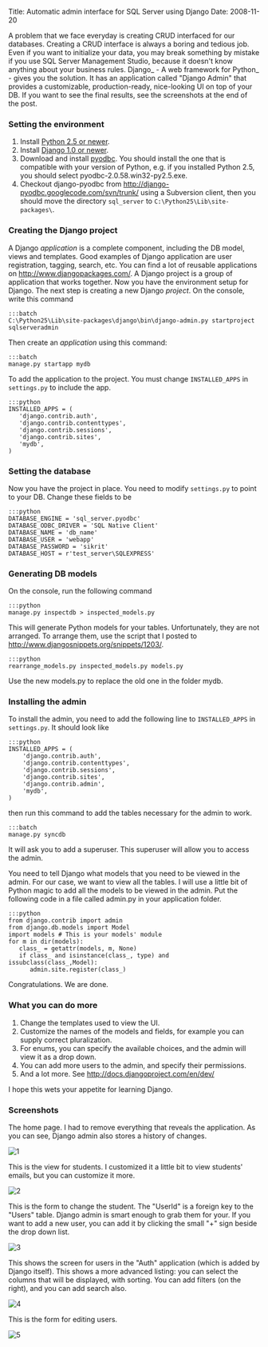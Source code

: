 Title: Automatic admin interface for SQL Server using Django
Date: 2008-11-20

A problem that we face everyday is creating CRUD interfaced for our
databases. Creating a CRUD interface is always a boring and tedious job.
Even if you want to initialize your data, you may break something by
mistake if you use SQL Server Management Studio, because it doesn't know
anything about your business rules. Django_ - A web framework for
Python_ - gives you the solution. It has an application called "Django
Admin" that provides a customizable, production-ready, nice-looking UI
on top of your DB. If you want to see the final results, see the
screenshots at the end of the post.

### Setting the environment

1.  Install [Python 2.5 or newer](http://python.org/download/).
2.  Install [Django 1.0 or newer](http://www.djangoproject.com/download/).
3.  Download and install [pyodbc](https://code.google.com/p/pyodbc/).
    You should install the one that is compatible with your version of
    Python, e.g. if you installed Python 2.5, you should select
    pyodbc-2.0.58.win32-py2.5.exe.
4.  Checkout django-pyodbc from
    http://django-pyodbc.googlecode.com/svn/trunk/ using a Subversion
    client, then you should move the directory `sql_server` to
    `C:\Python25\Lib\site-packages\`.

### Creating the Django project

A Django *application* is a complete component, including the DB model,
views and templates. Good examples of Django application are user
registration, tagging, search, etc. You can find a lot of reusable
applications on http://www.djangopackages.com/. A Django project is a
group of application that works together. Now you have the environment
setup for Django. The next step is creating a new Django *project*. On
the console, write this command

    :::batch
    C:\Python25\Lib\site-packages\django\bin\django-admin.py startproject sqlserveradmin


Then create an *application* using this command:

    :::batch
    manage.py startapp mydb

To add the application to the project. You must change `INSTALLED_APPS`
in `settings.py` to include the app.

    :::python
    INSTALLED_APPS = (    
       'django.contrib.auth',     
       'django.contrib.contenttypes',    
       'django.contrib.sessions',     
       'django.contrib.sites',     
       'mydb',
    )

### Setting the database

Now you have the project in place. You need to modify `settings.py` to
point to your DB. Change these fields to be

    :::python
    DATABASE_ENGINE = 'sql_server.pyodbc' 
    DATABASE_ODBC_DRIVER = 'SQL Native Client'
    DATABASE_NAME = 'db_name' 
    DATABASE_USER = 'webapp' 
    DATABASE_PASSWORD = 'sikrit' 
    DATABASE_HOST = r'test_server\SQLEXPRESS'

### Generating DB models

On the console, run the following command

    :::python
    manage.py inspectdb > inspected_models.py 

This will generate Python models for your tables. Unfortunately, they
are not arranged. To arrange them, use the script that I posted to
http://www.djangosnippets.org/snippets/1203/.

    :::python
    rearrange_models.py inspected_models.py models.py 

Use the new models.py to replace the old one in the folder mydb.

### Installing the admin

To install the admin, you need to add the following line to `INSTALLED_APPS` in `settings.py`. It should look like

    :::python
    INSTALLED_APPS = (
        'django.contrib.auth',    
        'django.contrib.contenttypes',     
        'django.contrib.sessions',    
        'django.contrib.sites',     
        'django.contrib.admin', 
        'mydb',
    )

then run this command to add the tables necessary for the admin to work.

    :::batch
    manage.py syncdb

It will ask you to add a superuser. This superuser will allow you to access the admin.

You need to tell Django what models that you need to be viewed in the admin. For our case, we want to view all the tables. I will use
a little bit of Python magic to add all the models to be viewed in
the admin. Put the following code in a file called admin.py in your application folder.

    :::python
    from django.contrib import admin 
    from django.db.models import Model 
    import models # This is your models' module 
    for m in dir(models):
       class_ = getattr(models, m, None)
       if class_ and isinstance(class_, type) and issubclass(class_,Model):
          admin.site.register(class_) 

Congratulations. We are done.

### What you can do more

1.  Change the templates used to view the UI.
2.  Customize the names of the models and fields, for example you can
    supply correct pluralization.
3.  For enums, you can specify the available choices, and the admin will
    view it as a drop down.
4.  You can add more users to the admin, and specify their permissions.
5.  And a lot more. See http://docs.djangoproject.com/en/dev/

I hope this wets your appetite for learning Django.

### Screenshots

The home page. I had to remove everything that reveals the application.
As you can see, Django admin also stores a history of changes.

![1](http://farm4.static.flickr.com/3175/3045831744_c0532b7636_o.png)

This is the view for students. I customized it a little bit to view
students' emails, but you can customize it more.

![2](http://farm4.static.flickr.com/3292/3045831428_b7639553b0_o.png)

This is the form to change the student. The "UserId" is a foreign key to
the "Users" table. Django admin is smart enough to grab them for your.
If you want to add a new user, you can add it by clicking the small "+"
sign beside the drop down list.

![3](http://farm4.static.flickr.com/3287/3045872938_72eec230d2_o.jpg)

This shows the screen for users in the "Auth" application (which is
added by Django itself). This shows a more advanced listing: you can
select the columns that will be displayed, with sorting. You can add
filters (on the right), and you can add search also.

![4](http://farm4.static.flickr.com/3165/3044985885_158f8e134c_o.png)

This is the form for editing users.

![5](http://farm4.static.flickr.com/3062/3044985883_1820daa613_o.png)